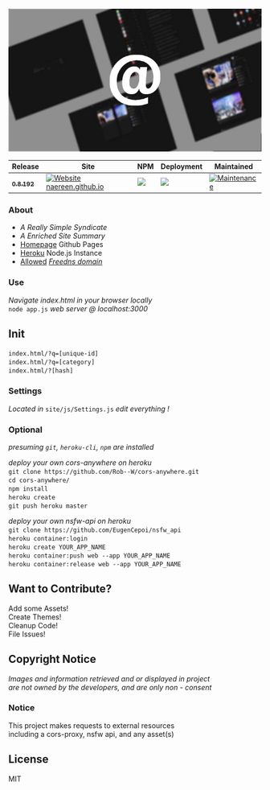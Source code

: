 <br>
<img src='capture.jpg'>

Release | Site | NPM | Deployment | Maintained
--- | --- | --- | --- | ---
<b>[<sub style='bottom:0'>0.8.192</sub>](https://github.com/acktic/acktic.github.io/releases/tag/0.8.192 "0.8.192")</b> | [![Website naereen.github.io](https://img.shields.io/website-up-down-green-red/https/acktic.github.io.svg)](https://acktic.github.io/) | <img src='https://github.com/acktic/acktic.github.io/actions/workflows/node.js.yml/badge.svg'> | <img src='https://heroku-badge.herokuapp.com/?app=acktic-github-io&style=flat&svg=1'> | [![Maintenance](https://img.shields.io/badge/Maintained%3F-yes-green.svg)](https://GitHub.com/acktic/acktic.github.io/graphs/commit-activity)

### About

  - <em>A Really Simple Syndicate</em>
  - <em>A Enriched Site Summary</em>
  - [Homepage](https://acktic.github.io "Homepage") Github Pages
  - [Heroku](https://acktic.herokuapp.com "Heroku") Node.js Instance
  - [Allowed](http://ack.allowed.org "Allowed") <em>[Freedns domain](https://freedns.afraid.org/)</em>

### Use

  <em>Navigate index.html in your browser locally</em><br>
  `node app.js` <em>web server @ localhost:3000</em>

## Init

  `index.html/?q=[unique-id]`<br>
  `index.html/?q=[category]`<br>
  `index.html/?[hash]`<br>

### Settings

<em>Located in</em> `site/js/Settings.js` <em> edit everything !</em>

### Optional

<em>presuming `git`, `heroku-cli`, `npm` are installed</em>

<em>deploy your own cors-anywhere on heroku</em><br>
`git clone https://github.com/Rob--W/cors-anywhere.git`<br>
`cd cors-anywhere/`<br>
`npm install`<br>
`heroku create`<br>
`git push heroku master`<br>

<em>deploy your own nsfw-api on heroku</em><br>
`git clone https://github.com/EugenCepoi/nsfw_api`<br>
`heroku container:login`<br>
`heroku create YOUR_APP_NAME`<br>
`heroku container:push web --app YOUR_APP_NAME`<br>
`heroku container:release web --app YOUR_APP_NAME`<br>

Want to Contribute?
----

Add some Assets!<br>
Create Themes!<br>
Cleanup Code!<br>
File Issues!<br>

Copyright Notice
----

<em>Images and information retrieved and or displayed in project<br> are not owned by the developers, and are only non - consent</em>

### Notice

  This project makes requests to external resources<br>
  including a cors-proxy, nsfw api, and any asset(s)

License
----

MIT
